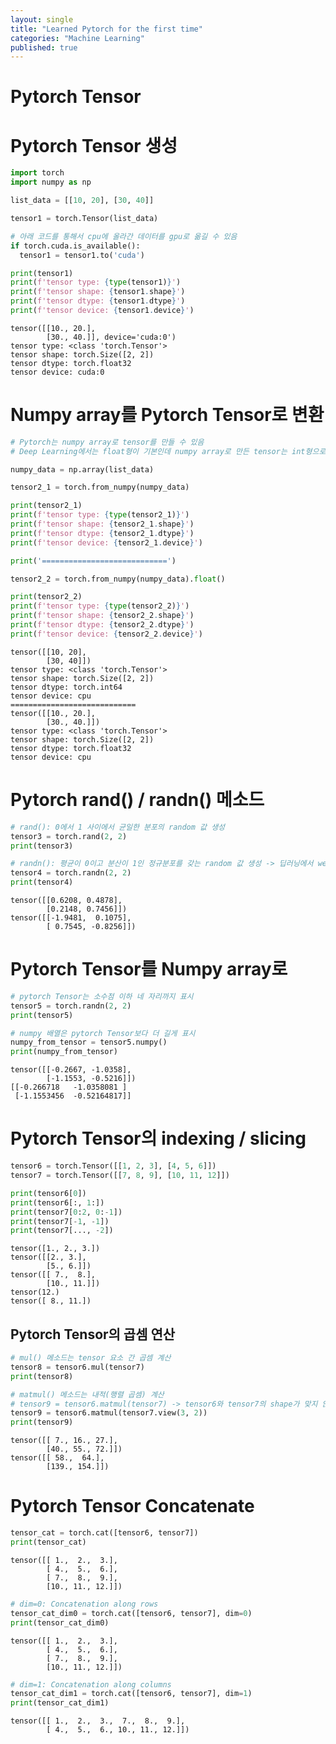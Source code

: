 ```yaml
---
layout: single
title: "Learned Pytorch for the first time"
categories: "Machine Learning"
published: true
---
```


# Pytorch Tensor

# Pytorch Tensor 생성

```python
import torch
import numpy as np

list_data = [[10, 20], [30, 40]]

tensor1 = torch.Tensor(list_data)

# 아래 코드를 통해서 cpu에 올라간 데이터를 gpu로 옮길 수 있음
if torch.cuda.is_available():
  tensor1 = tensor1.to('cuda')

print(tensor1)
print(f'tensor type: {type(tensor1)}')
print(f'tensor shape: {tensor1.shape}')
print(f'tensor dtype: {tensor1.dtype}')
print(f'tensor device: {tensor1.device}')
```

    tensor([[10., 20.],
            [30., 40.]], device='cuda:0')
    tensor type: <class 'torch.Tensor'>
    tensor shape: torch.Size([2, 2])
    tensor dtype: torch.float32
    tensor device: cuda:0

# Numpy array를 Pytorch Tensor로 변환

```python
# Pytorch는 numpy array로 tensor를 만들 수 있음
# Deep Learning에서는 float형이 기본인데 numpy array로 만든 tensor는 int형으로 생성되므로 float형으로 type casting을 해줘야 함

numpy_data = np.array(list_data)

tensor2_1 = torch.from_numpy(numpy_data)

print(tensor2_1)
print(f'tensor type: {type(tensor2_1)}')
print(f'tensor shape: {tensor2_1.shape}')
print(f'tensor dtype: {tensor2_1.dtype}')
print(f'tensor device: {tensor2_1.device}')

print('============================')

tensor2_2 = torch.from_numpy(numpy_data).float()

print(tensor2_2)
print(f'tensor type: {type(tensor2_2)}')
print(f'tensor shape: {tensor2_2.shape}')
print(f'tensor dtype: {tensor2_2.dtype}')
print(f'tensor device: {tensor2_2.device}')
```

    tensor([[10, 20],
            [30, 40]])
    tensor type: <class 'torch.Tensor'>
    tensor shape: torch.Size([2, 2])
    tensor dtype: torch.int64
    tensor device: cpu
    ============================
    tensor([[10., 20.],
            [30., 40.]])
    tensor type: <class 'torch.Tensor'>
    tensor shape: torch.Size([2, 2])
    tensor dtype: torch.float32
    tensor device: cpu

# Pytorch rand() / randn() 메소드

```python
# rand(): 0에서 1 사이에서 균일한 분포의 random 값 생성
tensor3 = torch.rand(2, 2)
print(tensor3)

# randn(): 평균이 0이고 분산이 1인 정규분포를 갖는 random 값 생성 -> 딥러닝에서 weights와 bias 등을 초기화 할 때 자주 사용
tensor4 = torch.randn(2, 2)
print(tensor4)
```

    tensor([[0.6208, 0.4878],
            [0.2148, 0.7456]])
    tensor([[-1.9481,  0.1075],
            [ 0.7545, -0.8256]])

# Pytorch Tensor를 Numpy array로

```python
# pytorch Tensor는 소수점 이하 네 자리까지 표시
tensor5 = torch.randn(2, 2)
print(tensor5)

# numpy 배열은 pytorch Tensor보다 더 길게 표시
numpy_from_tensor = tensor5.numpy()
print(numpy_from_tensor)
```

    tensor([[-0.2667, -1.0358],
            [-1.1553, -0.5216]])
    [[-0.266718   -1.0358081 ]
     [-1.1553456  -0.52164817]]

# Pytorch Tensor의 indexing / slicing

```python
tensor6 = torch.Tensor([[1, 2, 3], [4, 5, 6]])
tensor7 = torch.Tensor([[7, 8, 9], [10, 11, 12]])

print(tensor6[0])
print(tensor6[:, 1:])
print(tensor7[0:2, 0:-1])
print(tensor7[-1, -1])
print(tensor7[..., -2])
```

    tensor([1., 2., 3.])
    tensor([[2., 3.],
            [5., 6.]])
    tensor([[ 7.,  8.],
            [10., 11.]])
    tensor(12.)
    tensor([ 8., 11.])

## Pytorch Tensor의 곱셈 연산

```python
# mul() 메소드는 tensor 요소 간 곱셈 계산
tensor8 = tensor6.mul(tensor7)
print(tensor8)

# matmul() 메소드는 내적(행렬 곱셈) 계산
# tensor9 = tensor6.matmul(tensor7) -> tensor6와 tensor7의 shape가 맞지 않기 때문에 Error 발생
tensor9 = tensor6.matmul(tensor7.view(3, 2))
print(tensor9)
```

    tensor([[ 7., 16., 27.],
            [40., 55., 72.]])
    tensor([[ 58.,  64.],
            [139., 154.]])

# Pytorch Tensor Concatenate

```python
tensor_cat = torch.cat([tensor6, tensor7])
print(tensor_cat)
```

    tensor([[ 1.,  2.,  3.],
            [ 4.,  5.,  6.],
            [ 7.,  8.,  9.],
            [10., 11., 12.]])

```python
# dim=0: Concatenation along rows
tensor_cat_dim0 = torch.cat([tensor6, tensor7], dim=0)
print(tensor_cat_dim0)
```

    tensor([[ 1.,  2.,  3.],
            [ 4.,  5.,  6.],
            [ 7.,  8.,  9.],
            [10., 11., 12.]])

```python
# dim=1: Concatenation along columns
tensor_cat_dim1 = torch.cat([tensor6, tensor7], dim=1)
print(tensor_cat_dim1)
```

    tensor([[ 1.,  2.,  3.,  7.,  8.,  9.],
            [ 4.,  5.,  6., 10., 11., 12.]])
